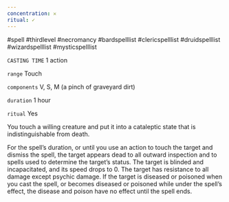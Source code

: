 ```yaml
---
concentration: 𐄂
ritual: ✓
---
```

#spell #thirdlevel #necromancy #bardspelllist #clericspelllist #druidspelllist #wizardspelllist #mysticspelllist

`CASTING TIME`
1 action

`range`
Touch

`components`
V, S, M (a pinch of graveyard dirt)

`duration`
1 hour

`ritual`
Yes

You touch a willing creature and put it into a cataleptic state that is indistinguishable from death.

For the spell’s duration, or until you use an action to touch the target and dismiss the spell, the target appears dead to all outward inspection and to spells used to determine the target’s status. The target is blinded and incapacitated, and its speed drops to 0. The target has resistance to all damage except psychic damage. If the target is diseased or poisoned when you cast the spell, or becomes diseased or poisoned while under the spell’s effect, the disease and poison have no effect until the spell ends.